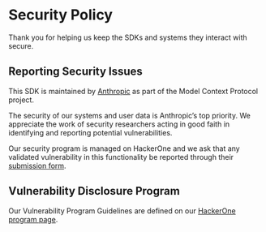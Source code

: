 # Security Policy

Thank you for helping us keep the SDKs and systems they interact with secure.

## Reporting Security Issues

This SDK is maintained by [Anthropic](https://www.anthropic.com/) as part of the
Model Context Protocol project.

The security of our systems and user data is Anthropic’s top priority. We
appreciate the work of security researchers acting in good faith in identifying
and reporting potential vulnerabilities.

Our security program is managed on HackerOne and we ask that any validated
vulnerability in this functionality be reported through their
[submission form](https://hackerone.com/anthropic-vdp/reports/new?type=team&report_type=vulnerability).

## Vulnerability Disclosure Program

Our Vulnerability Program Guidelines are defined on our
[HackerOne program page](https://hackerone.com/anthropic-vdp).
